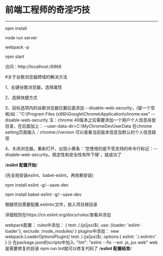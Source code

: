 # 前端工程师的奇淫巧技
------------------------------------------------------------------------
npm install

node run server

webpack -p

npm start

访问：http://localhost:/6868

#关于谷歌浏览器跨域的解决方法

1、右键谷歌浏览器，选择属性

2、选择快捷方式

3、目标选项内的谷歌浏览器位置后面添加 --disable-web-security，(留一个空格)如："C:\Program Files (x86)\Google\Chrome\Application\chrome.exe" --disable-web-security
   注：chrome 49版本之后需要添加一个用户个人信息存放目录，在后面加上：--user-data-dir=C:\MyChromeDevUserData
   在chrome setting页面输入：chrome://version 可以查看当前版本信息及默认的个人信息路径
   
4、关闭浏览器，重新打开，出现小黄条：'您使用的是不受支持的命令行标记：--disable-web-security。稳定性和安全性有所下降'，就成功了

/****eslint 配置开始****/

(先全局安装eslint、babel-eslint，再依赖安装)

npm install eslint -g/--save-dev

npm install babel-eslint -g/--save-dev

根据项目需要配置.eslintrc文件，放入项目根目录

详细规则在https://cn.eslint.org/docs/rules/查看并添加


webpack配置：
rules中添加：
{
   test: /\.(js|jsx)$/,
   use: {loader: 'eslint-loader'},
   exclude: /node_modules/
}
plugins中添加：
new webpack.LoaderOptionsPlugin({
    test: /\.(js|jsx)$/,
    options:{
        eslint: './.eslintrc'
    }
})
在package.json的scripts中加入:
"lint": "eslint --fix --ext .js,.jsx web"
web是需要修复的目录
npm run lint就可以修复代码了
/****eslint 配置结束****/

